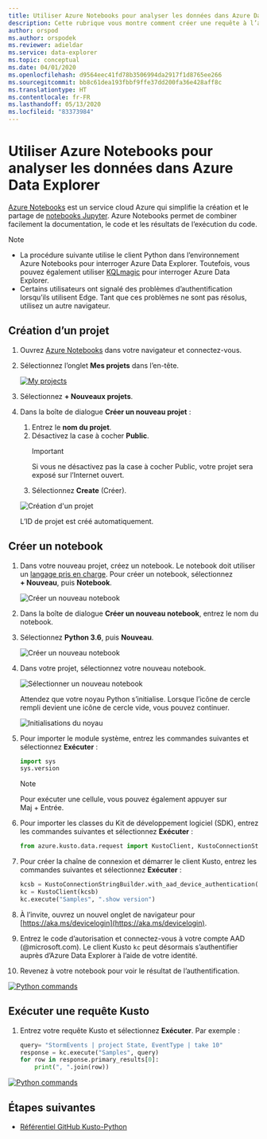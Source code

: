 ```yaml
---
title: Utiliser Azure Notebooks pour analyser les données dans Azure Data Explorer
description: Cette rubrique vous montre comment créer une requête à l’aide d’un notebook Azure
author: orspod
ms.author: orspodek
ms.reviewer: adieldar
ms.service: data-explorer
ms.topic: conceptual
ms.date: 04/01/2020
ms.openlocfilehash: d9564eec41fd78b3506994da2917f1d8765ee266
ms.sourcegitcommit: bb8c61dea193fbbf9ffe37dd200fa36e428aff8c
ms.translationtype: HT
ms.contentlocale: fr-FR
ms.lasthandoff: 05/13/2020
ms.locfileid: "83373984"
---
```

# <a name="use-azure-notebooks-to-analyze-data-in-azure-data-explorer"></a>Utiliser Azure Notebooks pour analyser les données dans Azure Data Explorer

[Azure Notebooks](https://notebooks.azure.com/) est un service cloud Azure qui simplifie la création et le partage de [notebooks Jupyter](https://jupyter.org/). Azure Notebooks permet de combiner facilement la documentation, le code et les résultats de l’exécution du code.

> [!Note]
> * La procédure suivante utilise le client Python dans l’environnement Azure Notebooks pour interroger Azure Data Explorer. Toutefois, vous pouvez également utiliser [KQLmagic](kqlmagic.md) pour interroger Azure Data Explorer.
> * Certains utilisateurs ont signalé des problèmes d’authentification lorsqu’ils utilisent Edge. Tant que ces problèmes ne sont pas résolus, utilisez un autre navigateur.

## <a name="create-a-project"></a>Création d’un projet

1. Ouvrez [Azure Notebooks](https://notebooks.azure.com/) dans votre navigateur et connectez-vous.

1. Sélectionnez l’onglet **Mes projets** dans l’en-tête. 

    [![](media/azurenotebooks/an-myprojects.png "My projects")](media/azurenotebooks/an-myprojects.png#lightbox)

1. Sélectionnez **+ Nouveaux projets**.
    
1. Dans la boîte de dialogue **Créer un nouveau projet** :
    1. Entrez le **nom du projet**.
    1. Désactivez la case à cocher **Public**.
        >[!Important]
        > Si vous ne désactivez pas la case à cocher Public, votre projet sera exposé sur l’Internet ouvert.
    1. Sélectionnez **Create** (Créer).
    
    ![Création d'un projet](media/azurenotebooks/an-create-new-project-blank.png)

    L’ID de projet est créé automatiquement.

## <a name="create-a-notebook"></a>Créer un notebook

1. Dans votre nouveau projet, créez un notebook. Le notebook doit utiliser un [langage pris en charge](https://github.com/Azure/azure-kusto-python#minimum-requirements).
Pour créer un notebook, sélectionnez **+ Nouveau**, puis **Notebook**.

    ![Créer un nouveau notebook](media/azurenotebooks/an-create-new-notebook-menu.png) 

1. Dans la boîte de dialogue **Créer un nouveau notebook**, entrez le nom du notebook.

1. Sélectionnez **Python 3.6**, puis **Nouveau**.
    
    ![Créer un nouveau notebook](media/azurenotebooks/an-create-new-notebook.png) 
    
1. Dans votre projet, sélectionnez votre nouveau notebook.

    ![Sélectionner un nouveau notebook](media/azurenotebooks/an-select-notebook.png)

    Attendez que votre noyau Python s’initialise. Lorsque l’icône de cercle rempli devient une icône de cercle vide, vous pouvez continuer.

    ![Initialisations du noyau](media/azurenotebooks/an-python-init-icon.png)

1. Pour importer le module système, entrez les commandes suivantes et sélectionnez **Exécuter** :
    ```python
    import sys
    sys.version
    ```

    > [!Note]
    > Pour exécuter une cellule, vous pouvez également appuyer sur Maj + Entrée.

1.  Pour importer les classes du Kit de développement logiciel (SDK), entrez les commandes suivantes et sélectionnez **Exécuter** :
    ```python
    from azure.kusto.data.request import KustoClient, KustoConnectionStringBuilder
    ```

1.  Pour créer la chaîne de connexion et démarrer le client Kusto, entrez les commandes suivantes et sélectionnez **Exécuter** :  
    ```python
    kcsb = KustoConnectionStringBuilder.with_aad_device_authentication("https://help.kusto.windows.net")
    kc = KustoClient(kcsb)
    kc.execute("Samples", ".show version")
    ```
1. À l’invite, ouvrez un nouvel onglet de navigateur pour [https://aka.ms/devicelogin](https://aka.ms/devicelogin). 
   
1. Entrez le code d’autorisation et connectez-vous à votre compte AAD (@microsoft.com). Le client Kusto `kc` peut désormais s’authentifier auprès d’Azure Data Explorer à l’aide de votre identité.

1. Revenez à votre notebook pour voir le résultat de l’authentification. 

[![](media/azurenotebooks/an-python-commands.png "Python commands")](media/azurenotebooks/an-python-commands.png#lightbox)

## <a name="execute-a-kusto-query"></a>Exécuter une requête Kusto

1. Entrez votre requête Kusto et sélectionnez **Exécuter**. Par exemple :

    ```python
    query= "StormEvents | project State, EventType | take 10"
    response = kc.execute("Samples", query)
    for row in response.primary_results[0]:
        print(", ".join(row))
    ```    

[![](media/azurenotebooks/an-commands.png "Python commands")](media/azurenotebooks/an-commands.png#lightbox)

## <a name="next-steps"></a>Étapes suivantes

* [Référentiel GitHub Kusto-Python](https://github.com/Azure/azure-kusto-python)
